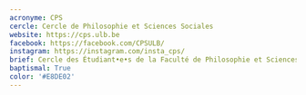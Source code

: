 ```yaml
---
acronyme: CPS
cercle: Cercle de Philosophie et Sciences Sociales
website: https://cps.ulb.be
facebook: https://facebook.com/CPSULB/
instagram: https://instagram.com/insta_cps/
brief: Cercle des Étudiant•e•s de la Faculté de Philosophie et Sciences sociales
baptismal: True
color: '#E8DE02'
---
```

